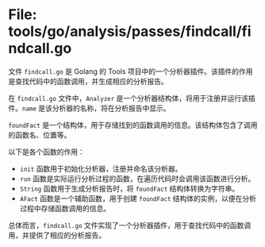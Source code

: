 # File: tools/go/analysis/passes/findcall/findcall.go

文件 `findcall.go` 是 Golang 的 Tools 项目中的一个分析器插件。该插件的作用是查找代码中的函数调用，并生成相应的分析报告。

在 `findcall.go` 文件中，`Analyzer` 是一个分析器结构体，将用于注册并运行该插件。`name` 是该分析器的名称，将在分析报告中显示。

`foundFact` 是一个结构体，用于存储找到的函数调用的信息。该结构体包含了调用的函数名、位置等。

以下是各个函数的作用：

- `init` 函数用于初始化分析器，注册并命名该分析器。
- `run` 函数是实际运行分析过程的函数，在遍历代码时会调用该函数进行分析。
- `String` 函数用于生成分析报告时，将 `foundFact` 结构体转换为字符串。
- `AFact` 函数是一个辅助函数，用于创建 `foundFact` 结构体的实例，以便在分析过程中存储函数调用的信息。

总体而言，`findcall.go` 文件实现了一个分析器插件，用于查找代码中的函数调用，并提供了相应的分析报告。

